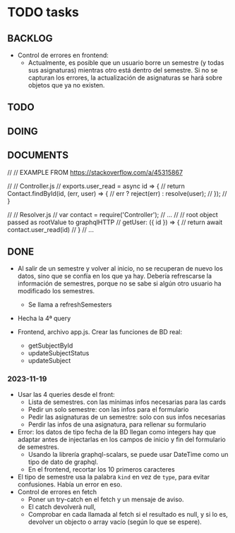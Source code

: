 # TODO tasks

## BACKLOG #####################################################################
* Control de errores en frontend:
    * Actualmente, es posible que un usuario borre un semestre (y todas sus asignaturas) mientras otro está dentro del semestre. Si no se capturan los errores, la actualización de asignaturas se hará sobre objetos que ya no existen.



## TODO ########################################################################



## DOING #######################################################################




## DOCUMENTS ###################################################################
// // EXAMPLE FROM https://stackoverflow.com/a/45315867

// // Controller.js
// exports.user_read = async id => {
//     return Contact.findById(id, (err, user) => {
//         err ? reject(err) : resolve(user);
//     });
//   }

//   // Resolver.js
//   var contact = require('Controller');
//   ...
//   // root object passed as rootValue to graphqlHTTP
//   getUser: ({ id }) => {
//     return await contact.user_read(id)
//   }
//   ...


## DONE ########################################################################
* Al salir de un semestre y volver al inicio, no se recuperan de nuevo los datos, sino que se confía en los que ya hay. Debería refrescarse la información de semestres, porque no se sabe si algún otro usuario ha modificado los semestres.
    * Se llama a refreshSemesters

* Hecha la 4ª query

* Frontend, archivo app.js. Crear las funciones de BD real:
    * getSubjectById
    * updateSubjectStatus
    * updateSubject

### 2023-11-19
* Usar las 4 queries desde el front:
    * Lista de semestres. con las mínimas infos necesarias para las cards
    * Pedir un solo semestre: con las infos para el formulario
    * Pedir las asignaturas de un semestre: solo con sus infos necesarias
    * Perdir las infos de una asignatura, para rellenar su formulario
* Error: los datos de tipo fecha de la BD llegan como integers
    hay que adaptar antes de injectarlas en los campos de inicio y fin del formulario de semestres.
    * Usando la librería graphql-scalars, se puede usar DateTime como un tipo de dato de graphql.
    * En el frontend, recortar los 10 primeros caracteres
* El tipo de semestre usa la palabra `kind` en vez de `type`, para evitar confusiones. Había un error en eso.
* Control de errores en fetch
    * Poner un try-catch en el fetch y un mensaje de aviso.
    * El catch devolverà null,
    * Comprobar en cada llamada al fetch si el resultado es null, y si lo es, devolver un objecto o array vacío (según lo que se espere).
